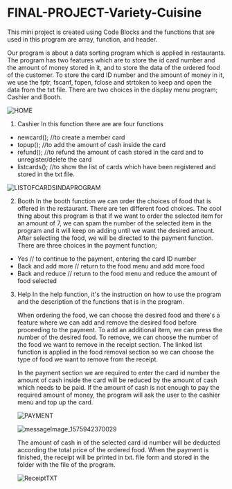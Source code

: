 # FINAL-PROJECT-Variety-Cuisine
This mini project is created using Code Blocks and the functions that are used in this program are array, function, and header.

Our program is about a data sorting program which is applied in restaurants. The program has two features which are to store the id card number and the amount of money stored in it, and to store the data of the ordered food of the customer. To store the card ID number and the amount of money in it, we use the fptr, fscanf, fopen, fclose and strtoken to keep and open the data from the txt file.
There are two choices in the display menu program; Cashier and Booth.

![HOME](https://serving.photos.photobox.com/50024326decad7be3615cc50e69c35a0d3fc83c754096175ec0171e786f892e70a8113b7.jpg)

1.	Cashier 
    In this function there are are four functions
- newcard(); //to create a member card
- topup(); //to add the amount of cash inside the card
- refund(); //to refund the amount of cash stored in the card and to unregister/delete the card
- listcards(); //to show the list of cards which have been registered and stored in the txt file.

![LISTOFCARDSINDAPROGRAM](https://serving.photos.photobox.com/03655774695a94ecfd1b86fa2e7e4716d1cd33c3e0e29c7ad138848cbf0c4b6c612af068.jpg)

2.	Booth 
    In the booth function we can order the choices of food that is offered in the restaurant. There are ten different food choices. The cool thing about this program is that if we want to order the selected item for an amount of 7, we can spam the number of the selected item in the program and it will keep on adding until we want the desired amount. After selecting the food, we will be directed to the payment function. There are three choices in the payment function;


- Yes // to continue to the payment, entering the card ID number
- Back and add more // return to the food menu and add more food
- Back and reduce // return to the food menu and reduce the amount of food selected

3.  Help 
    In the help function, it's the instruction on how to use the program and the description of the functions that is in the program. 
    
    When ordering the food, we can choose the desired food and there's a feature where we can add and remove the desired food before proceeding to the payment. To add an additional item, we can press the number of the desired food. To remove, we can choose the number of the food we want to remove in the receipt section. The linked list function is applied in the food removal section so we can choose the type of food we want to remove from the receipt. 
    
    In the payment section we are required to enter the card id number the amount of cash inside the card will be reduced by the amount of cash which needs to be paid. If the amount of cash is not enough to pay the required amount of money, the program will ask the user to the cashier menu and top up the card. 
    
     ![PAYMENT](https://serving.photos.photobox.com/416328836a3af81c4169b67dbd6251f86002b5d03b5abc1f6096630afcccf64ed021d893.jpg)
    
    ![messageImage_1575942370029](https://serving.photos.photobox.com/99005484945cbc2843f575e0bf4aa5b3b85b46fba5745e9606fb683dcdc49237a2ab21cb.jpg)
    
    The amount of cash in of the selected card id number will be deducted according the total price of the ordered food. When the payment is finished, the receipt will be printed in txt. file form and stored in the folder with the file of the program.  
    
   
    
    ![ReceiptTXT](https://serving.photos.photobox.com/885109998011b8510054002d50f70c1213a44bf028d19e82134357e5b6bde4e76d3a6b8f.jpg)

